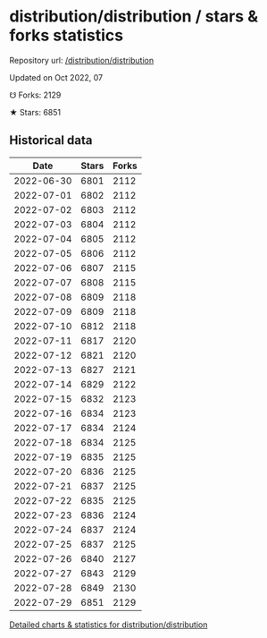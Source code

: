 # distribution/distribution / stars & forks statistics

Repository url: [/distribution/distribution](https://github.com/distribution/distribution)

Updated on Oct 2022, 07

☋ Forks: 2129

★ Stars: 6851

## Historical data
| Date | Stars | Forks |
|------|-------|-------|
| 2022-06-30 | 6801 | 2112 | 
| 2022-07-01 | 6802 | 2112 | 
| 2022-07-02 | 6803 | 2112 | 
| 2022-07-03 | 6804 | 2112 | 
| 2022-07-04 | 6805 | 2112 | 
| 2022-07-05 | 6806 | 2112 | 
| 2022-07-06 | 6807 | 2115 | 
| 2022-07-07 | 6808 | 2115 | 
| 2022-07-08 | 6809 | 2118 | 
| 2022-07-09 | 6809 | 2118 | 
| 2022-07-10 | 6812 | 2118 | 
| 2022-07-11 | 6817 | 2120 | 
| 2022-07-12 | 6821 | 2120 | 
| 2022-07-13 | 6827 | 2121 | 
| 2022-07-14 | 6829 | 2122 | 
| 2022-07-15 | 6832 | 2123 | 
| 2022-07-16 | 6834 | 2123 | 
| 2022-07-17 | 6834 | 2124 | 
| 2022-07-18 | 6834 | 2125 | 
| 2022-07-19 | 6835 | 2125 | 
| 2022-07-20 | 6836 | 2125 | 
| 2022-07-21 | 6837 | 2125 | 
| 2022-07-22 | 6835 | 2125 | 
| 2022-07-23 | 6836 | 2124 | 
| 2022-07-24 | 6837 | 2124 | 
| 2022-07-25 | 6837 | 2125 | 
| 2022-07-26 | 6840 | 2127 | 
| 2022-07-27 | 6843 | 2129 | 
| 2022-07-28 | 6849 | 2130 | 
| 2022-07-29 | 6851 | 2129 | 


[Detailed charts & statistics for distribution/distribution](https://reviewgithub.com/rep/distribution/distribution)
